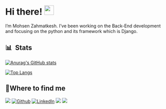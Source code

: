 
<h1>Hi there! <img  src="https://emojis.slackmojis.com/emojis/images/1531849430/4246/blob-sunglasses.gif?1531849430"  width="30"/> </h1>

I’m Mohsen Zahmatkesh. I’ve been working on the Back-End development and focusing on the python and its framework which is Django.





## 📊 &nbsp;Stats

[![Anurag's GitHub stats](https://github-readme-stats.vercel.app/api?username=MsnzmT&hide=issues&count_private=true&theme=dracula&show_icons=true)](https://github.com/anuraghazra/github-readme-stats)

[![Top Langs](https://github-readme-stats.vercel.app/api/top-langs/?username=MsnzmT&theme=dracula&layout=compact)](https://github.com/anuraghazra/github-readme-stats)

<h2>📍Where to find me</h2>

<p>
<a  href="mailto:msn.zmt81@gmail.com"><img  src="https://img.shields.io/badge/gmail-%23D14836.svg?&style=for-the-badge&logo=gmail&logoColor=white" /></a>
<a  href="https://github.com/MsnzmT"  target="_blank"><img  alt="Github"  src="https://img.shields.io/badge/GitHub-%2312100E.svg?&style=for-the-badge&logo=Github&logoColor=white" /></a>  <a  href="https://www.linkedin.com/in/MsnzmT"  target="_blank"><img  alt="LinkedIn"  src="https://img.shields.io/badge/linkedin-%230077B5.svg?&style=for-the-badge&logo=linkedin&logoColor=white" /></a>  <a  href="https://www.instagram.com/mohamadzahmtkesh/"  target="_blank"><img
src="https://img.shields.io/badge/Instagram-%23D16?style=for-the-badge&labelColor=black&logo=instagram" /></a>
<a  href="https://t.me/MsnzmT"><img  src="https://img.shields.io/badge/telegram-blue.svg?&style=for-the-badge&logo=telegram&logoColor=blue" /></a>


</p>
